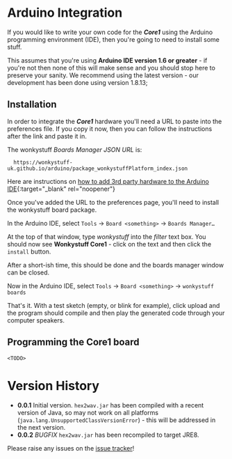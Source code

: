 # Arduino Integration

If you would like to write your own code for the _**Core1**_ using the
Arduino programming environment (IDE), then you're going to need
to install some stuff.

This assumes that you're using **Arduino IDE version 1.6 or greater** -
if you're not then none of this will make sense and you should stop here
to preserve your sanity. We recommend using the latest version - our development
has been done using version 1.8.13;

## Installation

In order to integrate the _**Core1**_ hardware you'll need a URL to paste into
the preferences file. If you copy it now, then you can follow the instructions
after the link and paste it in.

The wonkystuff _Boards Manager JSON URL_ is:

```
  https://wonkystuff-uk.github.io/arduino/package_wonkystuffPlatform_index.json
```

Here are instructions on [how to add 3rd party hardware to the Arduino IDE](https://support.arduino.cc/hc/en-us/articles/360016466340-How-to-add-3rd-party-hardware-in-the-Arduino-IDE){:target="_blank" rel="noopener"}

Once you've added the URL to the preferences page, you'll need to install
the wonkystuff board package.

In the Arduino IDE, select `Tools` -> `Board <something>` -> `Boards Manager…`

At the top of that window, type _wonkystuff_ into the _filter_ text box. You should
now see **Wonkystuff Core1** - click on the text and then click the `install` button.

After a short-ish time, this should be done and the boards manager window can be closed.

Now in the Arduino IDE, select `Tools` -> `Board <something>` -> `wonkystuff boards`

That's it. With a test sketch (empty, or blink for example), click upload and the
program should compile and then play the generated code through your computer
speakers.

## Programming the Core1 board

`<TODO>`

# Version History

* **0.0.1** Initial version. `hex2wav.jar` has been compiled with a recent version of Java, so may not work on all platforms (`java.lang.UnsupportedClassVersionError`) - this will be addressed in the next version.
* **0.0.2** _BUGFIX_ `hex2wav.jar` has been recompiled to target JRE8.

Please raise any issues on the [issue tracker](https://github.com/wonkystuff-uk/wonkystuff-uk.github.io/issues)!
